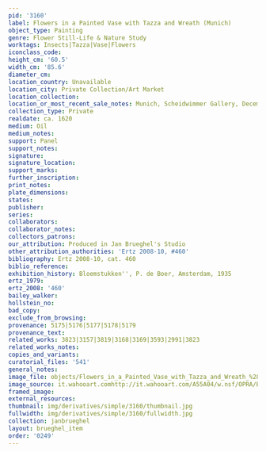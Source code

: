 ```yaml
---
pid: '3160'
label: Flowers in a Painted Vase with Tazza and Wreath (Munich)
object_type: Painting
genre: Flower Still-Life & Nature Study
worktags: Insects|Tazza|Vase|Flowers
iconclass_code:
height_cm: '60.5'
width_cm: '85.6'
diameter_cm:
location_country: Unavailable
location_city: Private Collection/Art Market
location_collection:
location_or_most_recent_sale_notes: Munich, Scheidwimmer Gallery, December 2002
collection_type: Private
realdate: ca. 1620
medium: Oil
medium_notes:
support: Panel
support_notes:
signature:
signature_location:
support_marks:
further_inscription:
print_notes:
plate_dimensions:
states:
publisher:
series:
collaborators:
collaborator_notes:
collectors_patrons:
our_attribution: Produced in Jan Brueghel's Studio
other_attribution_authorities: 'Ertz 2008-10, #460'
bibliography: Ertz 2008-10, cat. 460
biblio_reference:
exhibition_history: Bloemstukken'', P. de Boer, Amsterdam, 1935
ertz_1979:
ertz_2008: '460'
bailey_walker:
hollstein_no:
bad_copy:
exclude_from_browsing:
provenance: 5175|5176|5177|5178|5179
provenance_text:
related_works: 3823|3157|3819|3168|3169|3593|2991|3823
related_works_notes:
copies_and_variants:
curatorial_files: '541'
general_notes:
image_file: objects/Flowers_in_a_Painted_Vase_with_Tazza_and_Wreath_%28Munich%29.jpg
image_source: it.wahooart.comhttp://it.wahooart.com/A55A04/w.nsf/OPRA/BRUE-8LJ5HH/$File/JAN-BRUEGEL-THE-ELDER-STILL-LIFE-WITH-A-TAZZA-GARLAND-AND-BOUQUET-OF-FLOWERS-IN-A-PORCELAIN-VASE.JPG
framed_image:
external_resources:
thumbnail: img/derivatives/simple/3160/thumbnail.jpg
fullwidth: img/derivatives/simple/3160/fullwidth.jpg
collection: janbrueghel
layout: brueghel_item
order: '0249'
---
```

